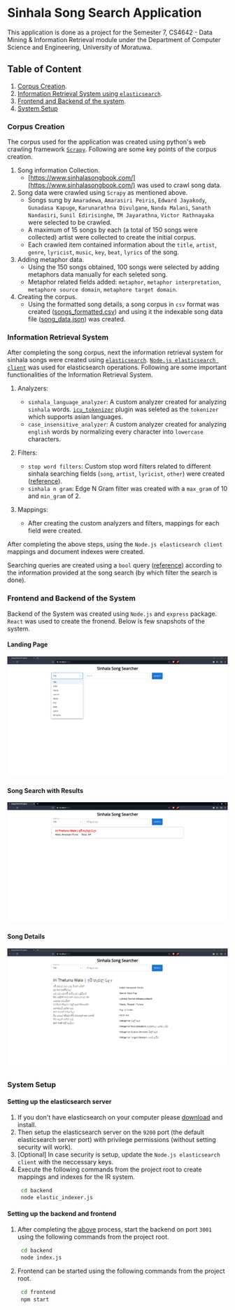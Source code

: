 # Sinhala Song Search Application

This application is done as a project for the Semester 7, CS4642 - Data Mining & Information Retrieval module under the Department of Computer Science and Engineering, University of Moratuwa.

## Table of Content

1. [Corpus Creation](#corpus-creation).
2. [Information Retrieval System using `elasticsearch`](#information-retrieval-system).
3. [Frontend and Backend of the system](#frontend-and-backend-of-the-system).
4. [System Setup](#system-setup)

### Corpus Creation

The corpus used for the application was created using python's web crawling framework [`Scrapy`](https://scrapy.org/). Following are some key points of the corpus creation.

1. Song information Collection.
   - [https://www.sinhalasongbook.com/](https://www.sinhalasongbook.com/) was used to crawl song data.
2. Song data were crawled using `Scrapy` as mentioned above.
   - Songs sung by `Amaradewa`, `Amarasiri Peiris`, `Edward Jayakody`, `Gunadasa Kapuge`, `Karunarathna Divulgane`, `Nanda Malani`, `Sanath Nandasiri`, `Sunil Edirisinghe`, `TM Jayarathna`, `Victor Rathnayaka` were selected to be crawled.
   - A maximum of 15 songs by each (a total of 150 songs were collected) artist were collected to create the initial corpus.
   - Each crawled item contained information about the `title`, `artist`, `genre`, `lyricist`, `music`, `key`, `beat`, `lyrics` of the song.
3. Adding metaphor data.
   - Using the 150 songs obtained, 100 songs were selected by adding metaphors data manually for each seleted song.
   - Metaphor related fields added: `metaphor`, `metaphor interpretation`, `metaphore source domain`, `metaphore target domain`.
4. Creating the corpus.
   - Using the formatted song details, a song corpus in `csv` format was created ([songs_formatted.csv](outputs/corpus/songs_formatted.csv)) and using it the indexable song data file ([song_data.json](elasticsearch/song_data.json)) was created.

### Information Retrieval System

After completing the song corpus, next the information retrieval system for sinhala songs were created using [`elasticsearch`](https://www.elastic.co/). [`Node.js elasticsearch client`](https://www.npmjs.com/package/@elastic/elasticsearch) was used for elasticsearch operations. Following are some important functionalities of the Information Retrieval System.

1. Analyzers:

   - `sinhala_language_analyzer`: A custom analyzer created for analyzing `sinhala` words. [`icu_tokenizer`](https://www.elastic.co/guide/en/elasticsearch/plugins/current/analysis-icu-tokenizer.html) plugin was seleted as the `tokenizer` which supports asian languages.
   - `case_insensitive_analyzer`: A custom analyzer created for analyzing `english` words by normalizing every character into `lowercase` characters.

2. Filters:

   - `stop word filters`: Custom stop word filters related to different sinhala searching fields (`song`, `artist`, `lyricist`, `other`) were created ([reference](backend/elastic_indexer.js)).
   - `sinhala n gram`: Edge N Gram filter was created with a `max_gram` of 10 and `min_gram` of 2.

3. Mappings:
   - After creating the custom analyzers and filters, mappings for each field were created.

After completing the above steps, using the `Node.js elasticsearch client` mappings and document indexes were created.

Searching queries are created using a `bool` query ([reference](backend/index.js)) according to the information provided at the song search (by which filter the search is done).

### Frontend and Backend of the System

Backend of the System was created using `Node.js` and `express` package. `React` was used to create the fronend. Below is few snapshots of the system.

#### Landing Page

![Landing Page](resources/img1.png)

#### Song Search with Results

![Song Search with Results](resources/img2.png)

#### Song Details

![Song Details](resources/img3.png)

### System Setup

#### Setting up the elasticsearch server

1. If you don't have elasticsearch on your computer please [download](https://www.elastic.co/downloads/elasticsearch) and install.
2. Then setup the elasticsearch server on the `9200` port (the default elasticsearch server port) with privilege permissions (without setting security will work).
3. [Optional] In case security is setup, update the `Node.js elasticsearch client` with the neccessary keys.
4. Execute the following commands from the project root to create mappings and indexes for the IR system.
   ```bash
    cd backend
    node elastic_indexer.js
   ```

#### Setting up the backend and frontend

1. After completing the [above](#setting-up-the-elasticsearch-server) process, start the backend on port `3001` using the following commands from the project root.
   ```bash
    cd backend
    node index.js
   ```
2. Frontend can be started using the following commands from the project root.
   ```bash
    cd frontend
    npm start
   ```
